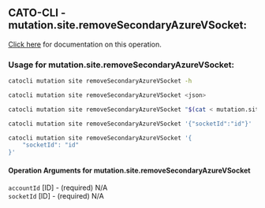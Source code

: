 
## CATO-CLI - mutation.site.removeSecondaryAzureVSocket:
[Click here](https://api.catonetworks.com/documentation/#mutation-mutation.site.removeSecondaryAzureVSocket) for documentation on this operation.

### Usage for mutation.site.removeSecondaryAzureVSocket:

```bash
catocli mutation site removeSecondaryAzureVSocket -h

catocli mutation site removeSecondaryAzureVSocket <json>

catocli mutation site removeSecondaryAzureVSocket "$(cat < mutation.site.removeSecondaryAzureVSocket.json)"

catocli mutation site removeSecondaryAzureVSocket '{"socketId":"id"}'

catocli mutation site removeSecondaryAzureVSocket '{
    "socketId": "id"
}'
```

#### Operation Arguments for mutation.site.removeSecondaryAzureVSocket ####

`accountId` [ID] - (required) N/A    
`socketId` [ID] - (required) N/A    
